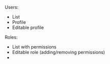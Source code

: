 Users:
- List
- Profile
- Editable profile

Roles:
- List with permissions
- Editable role (adding/removing permissions)
- 